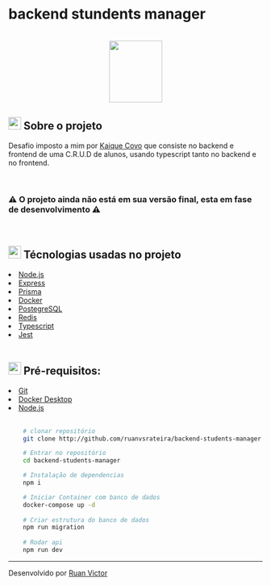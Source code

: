 <h1>backend stundents manager</h1>
<br>

<div
    align="center"
>
    <img 
        height="122"
        width="105"
    src="https://nodejs.org/static/images/logo.svg"/>
</div>


<h2><img style="height: 25px" src="https://github.githubassets.com/images/icons/emoji/unicode/1f4d1.png" />  Sobre o projeto</h2>
<p>Desafio imposto a mim por <a href="https://github.com/kaiqueCovo" target="__blank">Kaique Covo</a> que consiste no backend e frontend de uma C.R.U.D de alunos, usando typescript tanto no backend e no frontend.</p>

<br>

<h3>⚠️ O projeto ainda não está em sua versão final, esta em fase de desenvolvimento ⚠️</h3>

<br />

<h2><img style="height: 25px" src="https://github.githubassets.com/images/icons/emoji/unicode/1f680.png" /> Técnologias usadas no projeto</h2>

<li><a href="https://nodejs.org/en/">Node.js</a></li>
<li><a href="https://expressjs.com/">Express</a></li>
<li><a href="https://www.prisma.io/">Prisma</a></li>
<li><a href="https://www.docker.com/">Docker</a></li>
<li><a href="https://www.postgresql.org/">PostegreSQL</a></li>
<li><a href="https://redis.io/">Redis</a></li>
<li><a href="https://www.typescriptlang.org/">Typescript</a></li>
<li><a href="https://jestjs.io/">Jest</a></li>

<br>

<h2><img style="height: 25px" src="https://github.githubassets.com/images/icons/emoji/unicode/2139.png" />  Pré-requisitos: </h2>
<li><a href="https://git-scm.com/">Git</a></li>
<li><a href="https://www.docker.com/products/docker-desktop/">Docker Desktop</a></li>
<li><a href="https://nodejs.org/en/">Node.js</a></li>


<br>

```bash
    # clonar repositório
    git clone http://github.com/ruanvsrateira/backend-students-manager.git

    # Entrar no repositório
    cd backend-students-manager

    # Instalação de dependencias
    npm i 

    # Iniciar Container com banco de dados
    docker-compose up -d
    
    # Criar estrutura do banco de dados
    npm run migration
    
    # Rodar api
    npm run dev
```
<hr>


Desenvolvido por <a href="https://www.linkedin.com/in/ruanvsrateira" target="__blank">Ruan Victor</a>
